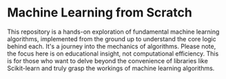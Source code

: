 # Machine Learning from Scratch
This repository is a hands-on exploration of fundamental machine learning algorithms, implemented from the ground up to understand the core logic behind each. It's a journey into the mechanics of algorithms. Please note, the focus here is on educational insight, not computational efficiency. This is for those who want to delve beyond the convenience of libraries like Scikit-learn and truly grasp the workings of machine learning algorithms.
